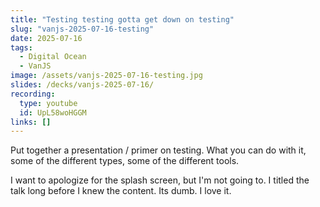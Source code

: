 ```yaml
---
title: "Testing testing gotta get down on testing"
slug: "vanjs-2025-07-16-testing"
date: 2025-07-16
tags:
  - Digital Ocean
  - VanJS
image: /assets/vanjs-2025-07-16-testing.jpg
slides: /decks/vanjs-2025-07-16/
recording:
  type: youtube
  id: UpL58woHGGM
links: []
---
```


Put together a presentation / primer on testing. What you can do with it, some of the different types, some of the different tools.

I want to apologize for the splash screen, but I'm not going to. I titled the talk long before I knew the content. Its dumb. I love it.
